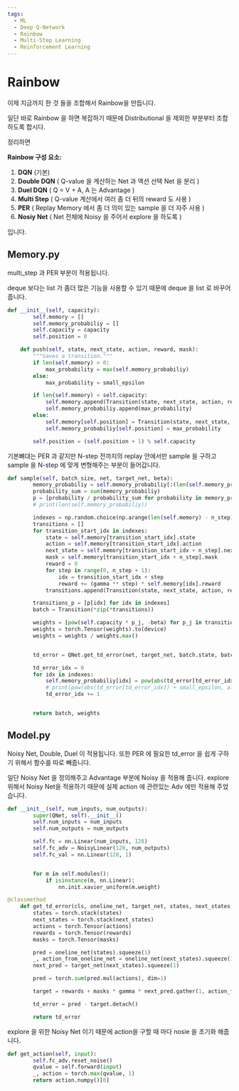 ```yaml
---
tags:
  - ML
  - Deep Q-Network
  - Rainbow
  - Multi-Step Learning
  - Reinforcement Learning
---
```


# Rainbow

이제 지금까지 한 것 들을 조합해서 Rainbow을 만듭니다.

일단 바로 Rainbow 을 하면 복잡하기 때문에 Distributional 을 제외한 부분부터 조합하도록 합시다.

정리하면

**Rainbow 구성 요소:**

1. **DQN** (기본)
2. **Double DQN** ( Q-value 을 계산하는 Net 과 액션 선택 Net 을 분리 )
3. **Duel DQN** ( Q = V + A, A 는 Advantage )
4. **Multi Step** ( Q-value 계산에서 여러 좀 더 뒤의 reward 도 사용 )
5. **PER** ( Replay Memory 에서 좀 더 의미 있는 sample 을 더 자주 사용 )
6. **Nosiy Net** ( Net 전체에 Noisy 을 주어서 explore 을 하도록 )

입니다.

## Memory.py

multi_step 과 PER 부분이 적용됩니다.

deque 보다는 list 가 좀더 많은 기능을 사용할 수 있기 때문에 deque 을 list 로 바꾸어 줍니다.

```Python
def __init__(self, capacity):
        self.memory = []
        self.memory_probabiliy = []
        self.capacity = capacity
        self.position = 0

    def push(self, state, next_state, action, reward, mask):
        """Saves a transition."""
        if len(self.memory) > 0:
            max_probability = max(self.memory_probabiliy)
        else:
            max_probability = small_epsilon

        if len(self.memory) < self.capacity:
            self.memory.append(Transition(state, next_state, action, reward, mask))
            self.memory_probabiliy.append(max_probability)
        else:
            self.memory[self.position] = Transition(state, next_state, action, reward, mask)
            self.memory_probabiliy[self.position] = max_probability

        self.position = (self.position + 1) % self.capacity
```

기본뼈대는 PER 과 같지만 N-step 전까지의 replay 안에서만 sample 을 구하고 sample 을 N-step 에 맞게 변형해주는 부분이 들어갑니다.

```Python
def sample(self, batch_size, net, target_net, beta):
        memory_probabiliy = self.memory_probabiliy[:(len(self.memory_probabiliy) - n_step)]
        probability_sum = sum(memory_probabiliy)
        p = [probability / probability_sum for probability in memory_probabiliy]
        # print(len(self.memory_probabiliy))

        indexes = np.random.choice(np.arange(len(self.memory) - n_step), batch_size, p=p)
        transitions = []
        for transition_start_idx in indexes:
            state = self.memory[transition_start_idx].state
            action = self.memory[transition_start_idx].action
            next_state = self.memory[transition_start_idx + n_step].next_state
            mask = self.memory[transition_start_idx + n_step].mask
            reward = 0
            for step in range(0, n_step + 1):
                idx = transition_start_idx + step
                reward += (gamma ** step) * self.memory[idx].reward
            transitions.append(Transition(state, next_state, action, reward, mask))

        transitions_p = [p[idx] for idx in indexes]
        batch = Transition(*zip(*transitions))

        weights = [pow(self.capacity * p_j, -beta) for p_j in transitions_p]
        weights = torch.Tensor(weights).to(device)
        weights = weights / weights.max()


        td_error = QNet.get_td_error(net, target_net, batch.state, batch.next_state, batch.action, batch.reward, batch.mask)

        td_error_idx = 0
        for idx in indexes:
            self.memory_probabiliy[idx] = pow(abs(td_error[td_error_idx]) + small_epsilon, alpha).item()
            # print(pow(abs(td_error[td_error_idx]) + small_epsilon, alpha).item())
            td_error_idx += 1


        return batch, weights
```

## Model.py

Noisy Net, Double, Duel 이 적용됩니다. 또한 PER 에 필요한 td_error 을 쉽게 구하기 위해서 함수를 따로 빼줍니다.

일단 Noisy Net 을 정의해주고 Advantage 부분에 Noisy 을 적용해 줍니다. explore 위해서 Noisy Net을 적용하기 때문에 실제 action 에 관련있는 Adv 에만 적용해 주었습니다.

```Python
def __init__(self, num_inputs, num_outputs):
        super(QNet, self).__init__()
        self.num_inputs = num_inputs
        self.num_outputs = num_outputs

        self.fc = nn.Linear(num_inputs, 128)
        self.fc_adv = NoisyLinear(128, num_outputs)
        self.fc_val = nn.Linear(128, 1)


        for m in self.modules():
            if isinstance(m, nn.Linear):
                nn.init.xavier_uniform(m.weight)
```

```Python
@classmethod
    def get_td_error(cls, oneline_net, target_net, states, next_states, actions, rewards, masks):
        states = torch.stack(states)
        next_states = torch.stack(next_states)
        actions = torch.Tensor(actions)
        rewards = torch.Tensor(rewards)
        masks = torch.Tensor(masks)

        pred = oneline_net(states).squeeze(1)
        _, action_from_oneline_net = oneline_net(next_states).squeeze(1).max(1)
        next_pred = target_net(next_states).squeeze(1)

        pred = torch.sum(pred.mul(actions), dim=1)

        target = rewards + masks * gamma * next_pred.gather(1, action_from_oneline_net.unsqueeze(1)).squeeze(1)

        td_error = pred - target.detach()

        return td_error
```

explore 을 위한 Noisy Net 이기 때문에 action을 구할 때 마다 nosie 을 초기화 해줍니다.

```Python
def get_action(self, input):
        self.fc_adv.reset_noise()
        qvalue = self.forward(input)
        _, action = torch.max(qvalue, 1)
        return action.numpy()[0]
```
